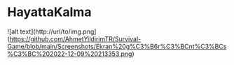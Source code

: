 # HayattaKalma
 
![alt text](http://url/to/img.png](https://github.com/AhmetYildirimTR/Survival-Game/blob/main/Screenshots/Ekran%20g%C3%B6r%C3%BCnt%C3%BCs%C3%BC%202022-12-09%20213353.png)





